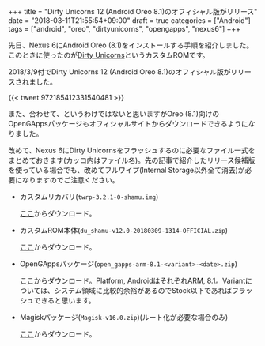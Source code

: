 +++
title = "Dirty Unicorns 12 (Android Oreo 8.1)のオフィシャル版がリリース"
date = "2018-03-11T21:55:54+09:00"
draft = true
categories = ["Android"]
tags = ["android", "oreo", "dirtyunicorns", "opengapps", "nexus6"]
+++

先日、Nexus 6にAndroid Oreo (8.1)をインストールする手順を紹介しました。このときに使ったのが[Dirty Unicorns](https://dirtyunicorns.com/)というカスタムROMです。

2018/3/9付でDirty Unicorns 12 (Android Oreo 8.1)のオフィシャル版がリリースされました。

{{< tweet 972185412331540481 >}}

また、合わせて、というわけではないと思いますがOreo (8.1)向けのOpenGAppsパッケージもオフィシャルサイトからダウンロードできるようになりました。

改めて、Nexus 6にDirty Unicornsをフラッシュするのに必要なファイル一式をまとめておきます(カッコ内はファイル名)。先の記事で紹介したリリース候補版を使っている場合でも、改めてフルワイプ(Internal Storage以外全て消去)が必要になりますのでご注意ください。

- カスタムリカバリ(`twrp-3.2.1-0-shamu.img`)

    [ここ](https://twrp.me/motorola/motorolanexus6.html)からダウンロード。
- カスタムROM本体(`du_shamu-v12.0-20180309-1314-OFFICIAL.zip`)

    [ここ](https://download.dirtyunicorns.com/?dir=shamu/Official)からダウンロード。
- OpenGAppsパッケージ(`open_gapps-arm-8.1-<variant>-<date>.zip`)

    [ここ](http://opengapps.org/)からダウンロード。Platform, AndroidはそれぞれARM, 8.1。Variantについては、システム領域に比較的余裕があるのでStock以下であればフラッシュできると思います。
- Magiskパッケージ(`Magisk-v16.0.zip`)(ルート化が必要な場合のみ)

    [ここ](https://forum.xda-developers.com/apps/magisk/official-magisk-v7-universal-systemless-t3473445)からダウンロード。
